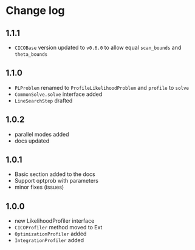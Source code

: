# Change log

## 1.1.1

- `CICOBase` version updated to `v0.6.0` to allow equal `scan_bounds` and `theta_bounds`

## 1.1.0

- `PLProblem` renamed to `ProfileLikelihoodProblem` and `profile` to `solve`
- `CommonSolve.solve` interface added
- `LineSearchStep` drafted

## 1.0.2

- parallel modes added
- docs updated

## 1.0.1

- Basic section added to the docs
- Support optprob with parameters
- minor fixes (issues)

## 1.0.0

- new LikelihoodProfiler interface
- `CICOProfiler` method moved to Ext
- `OptimizationProfiler` added
- `IntegrationProfiler` added